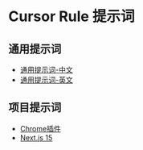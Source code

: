 # Cursor Rule 提示词

## 通用提示词

- [通用提示词-中文](./通用提示词-中文.txt)
- [通用提示词-英文](./通用提示词-英文.txt)

## 项目提示词

- [Chrome插件](./rules/chrome/.cursorrules)
- [Next.js 15](./rules/next.js-15/.cursorrules)
